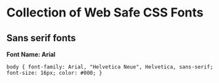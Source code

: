# Collection of Web Safe CSS Fonts

## Sans serif fonts
**Font Name: Arial**

`body {
     font-family: Arial, "Helvetica Neue", Helvetica, sans-serif;
     font-size: 16px;
     color: #000;
}
`
